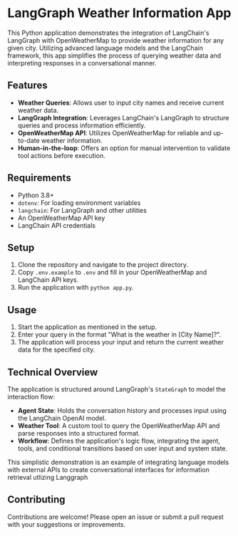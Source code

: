 # LangGraph Weather Information App

This Python application demonstrates the integration of LangChain's LangGraph with OpenWeatherMap to provide weather information for any given city. Utilizing advanced language models and the LangChain framework, this app simplifies the process of querying weather data and interpreting responses in a conversational manner.



## Features

- **Weather Queries**: Allows user to input city names and receive current weather data.
- **LangGraph Integration**: Leverages LangChain's LangGraph to structure queries and process information efficiently.
- **OpenWeatherMap API**: Utilizes OpenWeatherMap for reliable and up-to-date weather information.
- **Human-in-the-loop**: Offers an option for manual intervention to validate tool actions before execution.

## Requirements

- Python 3.8+
- `dotenv`: For loading environment variables
- `langchain`: For LangGraph and other utilities
- An OpenWeatherMap API key
- LangChain API credentials

## Setup

1. Clone the repository and navigate to the project directory.
2. Copy `.env.example` to `.env` and fill in your OpenWeatherMap and LangChain API keys.
3. Run the application with `python app.py`.

## Usage

1. Start the application as mentioned in the setup.
2. Enter your query in the format "What is the weather in [City Name]?".
3. The application will process your input and return the current weather data for the specified city.

## Technical Overview

The application is structured around LangGraph's `StateGraph` to model the interaction flow:

- **Agent State**: Holds the conversation history and processes input using the LangChain OpenAI model.
- **Weather Tool**: A custom tool to query the OpenWeatherMap API and parse responses into a structured format.
- **Workflow**: Defines the application's logic flow, integrating the agent, tools, and conditional transitions based on user input and system state.

This simplistic demonstration is an example of integrating language models with external APIs to create conversational interfaces for information retrieval utlizing Langgraph

## Contributing

Contributions are welcome! Please open an issue or submit a pull request with your suggestions or improvements.





